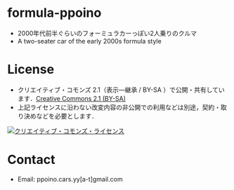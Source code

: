 # formula-ppoino
- 2000年代前半ぐらいのフォーミュラカーっぽい2人乗りのクルマ
- A two-seater car of the early 2000s formula style

# License
- クリエイティブ・コモンズ 2.1（表示—継承 / BY-SA ）で公開・共有しています．[Creative Commons 2.1 (BY-SA)](http://creativecommons.org/licenses/by-sa/2.1/jp/)
- 上記ライセンスに沿わない改変内容の非公開での利用などは別途，契約・取り決めなどを必要とします．

<a rel="license" href="http://creativecommons.org/licenses/by-sa/2.1/jp/"><img alt="クリエイティブ・コモンズ・ライセンス" style="border-width:0" src="https://i.creativecommons.org/l/by-sa/2.1/jp/88x31.png" /></a>

# Contact
- Email: ppoino.cars.yy[a-t]gmail.com
